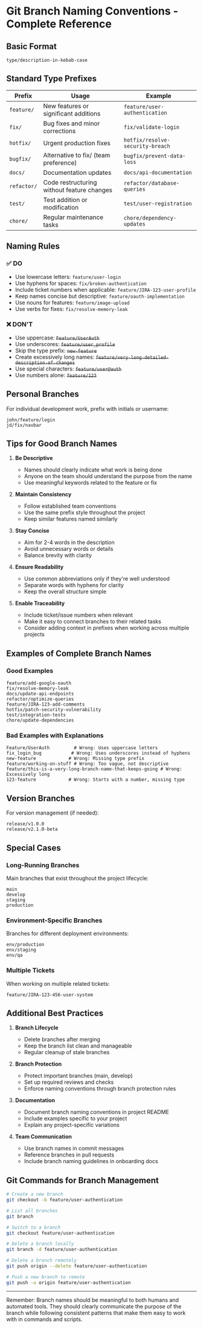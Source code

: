 # Git Branch Naming Conventions - Complete Reference

## Basic Format

```text
type/description-in-kebab-case
```

## Standard Type Prefixes

| Prefix     | Usage                                        | Example                          |
|------------|----------------------------------------------|----------------------------------|
| `feature/` | New features or significant additions        | `feature/user-authentication`    |
| `fix/`     | Bug fixes and minor corrections              | `fix/validate-login`             |
| `hotfix/`  | Urgent production fixes                      | `hotfix/resolve-security-breach` |
| `bugfix/`  | Alternative to fix/ (team preference)        | `bugfix/prevent-data-loss`       |
| `docs/`    | Documentation updates                        | `docs/api-documentation`         |
| `refactor/`| Code restructuring without feature changes   | `refactor/database-queries`      |
| `test/`    | Test addition or modification               | `test/user-registration`         |
| `chore/`   | Regular maintenance tasks                    | `chore/dependency-updates`       |

## Naming Rules

### ✅ DO
- Use lowercase letters: `feature/user-login`
- Use hyphens for spaces: `fix/broken-authentication`
- Include ticket numbers when applicable: `feature/JIRA-123-user-profile`
- Keep names concise but descriptive: `feature/oauth-implementation`
- Use nouns for features: `feature/image-upload`
- Use verbs for fixes: `fix/resolve-memory-leak`

### ❌ DON'T
- Use uppercase: ~~`Feature/UserAuth`~~
- Use underscores: ~~`feature/user_profile`~~
- Skip the type prefix: ~~`new-feature`~~
- Create excessively long names: ~~`feature/very-long-detailed-description-of-changes`~~
- Use special characters: ~~`feature/user@auth`~~
- Use numbers alone: ~~`feature/123`~~

## Personal Branches

For individual development work, prefix with initials or username:

```text
john/feature/login
jd/fix/navbar
```

## Tips for Good Branch Names

1. **Be Descriptive**
    - Names should clearly indicate what work is being done
    - Anyone on the team should understand the purpose from the name
    - Use meaningful keywords related to the feature or fix

2. **Maintain Consistency**
    - Follow established team conventions
    - Use the same prefix style throughout the project
    - Keep similar features named similarly

3. **Stay Concise**
    - Aim for 2-4 words in the description
    - Avoid unnecessary words or details
    - Balance brevity with clarity

4. **Ensure Readability**
    - Use common abbreviations only if they're well understood
    - Separate words with hyphens for clarity
    - Keep the overall structure simple

5. **Enable Traceability**
    - Include ticket/issue numbers when relevant
    - Make it easy to connect branches to their related tasks
    - Consider adding context in prefixes when working across multiple projects

## Examples of Complete Branch Names

### Good Examples

```text
feature/add-google-oauth
fix/resolve-memory-leak
docs/update-api-endpoints
refactor/optimize-queries
feature/JIRA-123-add-comments
hotfix/patch-security-vulnerability
test/integration-tests
chore/update-dependencies
```

### Bad Examples with Explanations

```text
Feature/UserAuth         # Wrong: Uses uppercase letters
fix_login_bug           # Wrong: Uses underscores instead of hyphens
new-feature            # Wrong: Missing type prefix
feature/working-on-stuff # Wrong: Too vague, not descriptive
feature/this-is-a-very-long-branch-name-that-keeps-going # Wrong: Excessively long
123-feature            # Wrong: Starts with a number, missing type
```

## Version Branches

For version management (if needed):

```text
release/v1.0.0
release/v2.1.0-beta
```

## Special Cases

### Long-Running Branches

Main branches that exist throughout the project lifecycle:

```text
main
develop
staging
production
```

### Environment-Specific Branches

Branches for different deployment environments:

```text
env/production
env/staging
env/qa
```

### Multiple Tickets

When working on multiple related tickets:

```text
feature/JIRA-123-456-user-system
```

## Additional Best Practices

1. **Branch Lifecycle**
    - Delete branches after merging
    - Keep the branch list clean and manageable
    - Regular cleanup of stale branches

2. **Branch Protection**
    - Protect important branches (main, develop)
    - Set up required reviews and checks
    - Enforce naming conventions through branch protection rules

3. **Documentation**
    - Document branch naming conventions in project README
    - Include examples specific to your project
    - Explain any project-specific variations

4. **Team Communication**
    - Use branch names in commit messages
    - Reference branches in pull requests
    - Include branch naming guidelines in onboarding docs

## Git Commands for Branch Management

```bash
# Create a new branch
git checkout -b feature/user-authentication

# List all branches
git branch

# Switch to a branch
git checkout feature/user-authentication

# Delete a branch locally
git branch -d feature/user-authentication

# Delete a branch remotely
git push origin --delete feature/user-authentication

# Push a new branch to remote
git push -u origin feature/user-authentication
```

---

Remember: Branch names should be meaningful to both humans and automated tools. They should clearly communicate the purpose of the branch while following consistent patterns that make them easy to work with in commands and scripts.